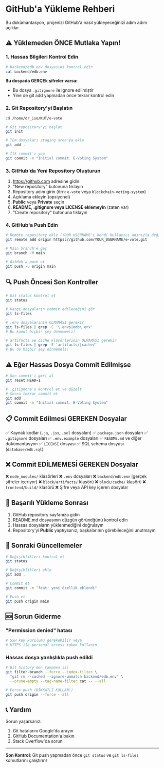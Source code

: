 # GitHub'a Yükleme Rehberi

Bu dokümantasyon, projenizi GitHub'a nasıl yükleyeceğinizi adım adım açıklar.

## ⚠️ Yüklemeden ÖNCE Mutlaka Yapın!

### 1. Hassas Bilgileri Kontrol Edin

```bash
# backend/edb.env dosyasını kontrol edin
cat backend/edb.env
```

**Bu dosyada GERÇEk şifreler varsa:**
- Bu dosya `.gitignore` ile ignore edilmiştir
- Yine de git add yapmadan önce tekrar kontrol edin

### 2. Git Repository'yi Başlatın

```bash
cd /home/dr_iso/KUT/e-vote

# Git repository'yi başlat
git init

# Tüm dosyaları staging area'ya ekle
git add .

# İlk commit'i yap
git commit -m "Initial commit: E-Voting System"
```

### 3. GitHub'da Yeni Repository Oluşturun

1. https://github.com adresine gidin
2. "New repository" butonuna tıklayın
3. Repository adını girin (örn: `e-vote` veya `blockchain-voting-system`)
4. Açıklama ekleyin (opsiyonel)
5. **Public** veya **Private** seçin
6. **README, .gitignore veya LICENSE eklemeyin** (zaten var)
7. "Create repository" butonuna tıklayın

### 4. GitHub'a Push Edin

```bash
# Remote repository ekle (YOUR_USERNAME'i kendi kullanıcı adınızla değiştirin)
git remote add origin https://github.com/YOUR_USERNAME/e-vote.git

# Main branch'e geç
git branch -M main

# GitHub'a push et
git push -u origin main
```

## 🔍 Push Öncesi Son Kontroller

```bash
# Git status kontrol et
git status

# Hangi dosyaların commit edileceğini gör
git ls-files

# .env dosyalarının OLMAMASI gerekir
git ls-files | grep -E '\.env$|edb\.env'
# Bu komut hiçbir şey dönmemeli!

# artifacts ve cache klasörlerinin OLMAMASI gerekir
git ls-files | grep -E 'artifacts/|cache/'
# Bu da hiçbir şey dönmemeli!
```

## ⚠️ Eğer Hassas Dosya Commit Edilmişse

```bash
# Son commit'i geri al
git reset HEAD~1

# .gitignore'u kontrol et ve düzelt
# Sonra tekrar commit et
git add .
git commit -m "Initial commit: E-Voting System"
```

## 📋 Commit Edilmesi GEREKEN Dosyalar

✅ Kaynak kodlar (`.js`, `.jsx`, `.sol` dosyaları)
✅ `package.json` dosyaları
✅ `.gitignore` dosyaları
✅ `.env.example` dosyaları
✅ `README.md` ve diğer dokümantasyon
✅ `LICENSE` dosyası
✅ SQL schema dosyası (`database/edb.sql`)

## ❌ Commit EDİLMEMESİ GEREKEN Dosyalar

❌ `node_modules/` klasörleri
❌ `.env` dosyaları
❌ `backend/edb.env` (gerçek şifreler içeriyor)
❌ `block/artifacts/` klasörü
❌ `block/cache/` klasörü
❌ `frontend/build/` klasörü
❌ Şifre veya API key içeren dosyalar

## 🎉 Başarılı Yükleme Sonrası

1. GitHub repository sayfanıza gidin
2. README.md dosyasının düzgün göründğünü kontrol edin
3. Hassas dosyaların yüklenmediğini doğrulayın
4. Repository'yi **Public** yaptıysanız, başkalarının görebileceğini unutmayın

## 🔄 Sonraki Güncellemeler

```bash
# Değişiklikleri kontrol et
git status

# Değişiklikleri ekle
git add .

# Commit et
git commit -m "feat: yeni özellik eklendi"

# Push et
git push origin main
```

## 🆘 Sorun Giderme

### "Permission denied" hatası
```bash
# SSH key kurulumu gerekebilir veya
# HTTPS ile personal access token kullanın
```

### Hassas dosya yanlışlıkla push edildi
```bash
# Git history'den tamamen sil
git filter-branch --force --index-filter \
  "git rm --cached --ignore-unmatch backend/edb.env" \
  --prune-empty --tag-name-filter cat -- --all

# Force push (DİKKATLİ KULLAN!)
git push origin --force --all
```

## 📞 Yardım

Sorun yaşarsanız:
1. Git hatalarını Google'da arayın
2. GitHub Documentation'a bakın
3. Stack Overflow'da sorun

---

**Son Kontrol**: Git push yapmadan önce `git status` ve `git ls-files` komutlarını çalıştırın!
